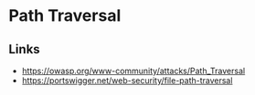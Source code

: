 # Path Traversal

## Links
- https://owasp.org/www-community/attacks/Path_Traversal
- https://portswigger.net/web-security/file-path-traversal
